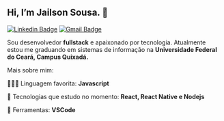 ## Hi, I’m Jailson Sousa. 👋

[![Linkedin Badge](https://img.shields.io/badge/-LinkedIn-blue?style=flat-square&logo=Linkedin&logoColor=white&link=https://www.linkedin.com/in/jailson-sousa-aa41bb198/)](https://www.linkedin.com/in/jailson-sousa-aa41bb198/)
[![Gmail Badge](https://img.shields.io/badge/-Gmail-c14438?style=flat-square&logo=Gmail&logoColor=white&link=mailto:jailsonsousa11@gmail.com)](mailto:jailsonsousa11@gmail.com)

Sou desenvolvedor <strong>fullstack</strong> e apaixonado por tecnologia. Atualmente estou me graduando em sistemas de informação na <strong>Universidade Federal do Ceará, Campus Quixadá.</strong>

Mais sobre mim:

<p align="left">
  🧑🏽‍💻  Linguagem favorita: <strong>Javascript</strong>
</p>

<p align="left">
  🎯  Tecnologias que estudo no momento: <strong>React, React Native e Nodejs</strong>
</p>

<p align="left">
  💼  Ferramentas: <strong>VSCode</strong>
</p>


